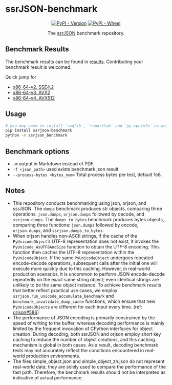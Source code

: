 # ssrJSON-benchmark

<div align="center">

[![PyPI - Version](https://img.shields.io/pypi/v/ssrjson-benchmark)](https://pypi.org/project/ssrjson-benchmark/) [![PyPI - Wheel](https://img.shields.io/pypi/wheel/ssrjson-benchmark)](https://pypi.org/project/ssrjson-benchmark/)

The [ssrJSON](https://github.com/Antares0982/ssrjson) benchmark repository.

</div>

## Benchmark Results

The benchmark results can be found in [results](results). Contributing your benchmark result is welcomed.

Quick jump for

* [x86-64-v2, SSE4.2](results/SSE4.2)
* [x86-64-v3, AVX2](results/AVX2)
* [x86-64-v4, AVX512](results/AVX512)

## Usage

```bash
# you may need to install `svglib`, `reportlab` and `py-cpuinfo` as well
pip install ssrjson-benchmark
python -m ssrjson_benchmark
```

## Benchmark options

* `-m` output in Markdown instead of PDF.
* `-f <json_path>` used exists benchmark json result.
* `--process-bytes <bytes_num>` Total process bytes per test, default 1e8.

## Notes

* This repository conducts benchmarking using json, orjson, and ssrJSON. The `dumps` benchmark produces str objects, comparing three operations: `json.dumps`, `orjson.dumps` followed by decode, and `ssrjson.dumps`. The `dumps_to_bytes` benchmark produces bytes objects, comparing three functions: `json.dumps` followed by encode, `orjson.dumps`, and `ssrjson.dumps_to_bytes`.
* When orjson handles non-ASCII strings, if the cache of the `PyUnicodeObject`’s UTF-8 representation does not exist, it invokes the `PyUnicode_AsUTF8AndSize` function to obtain the UTF-8 encoding. This function then caches the UTF-8 representation within the `PyUnicodeObject`. If the same `PyUnicodeObject` undergoes repeated encode-decode operations, subsequent calls after the initial one will execute more quickly due to this caching. However, in real-world production scenarios, it is uncommon to perform JSON encode-decode repeatedly on the exact same string object; even identical strings are unlikely to be the same object instance. To achieve benchmark results that better reflect practical use cases, we employ `ssrjson.run_unicode_accumulate_benchmark` and `benchmark_invalidate_dump_cache` functions, which ensure that new `PyUnicodeObject`s are different for each input every time. (ref: [orjson#586](https://github.com/ijl/orjson/issues/586))
* The performance of JSON encoding is primarily constrained by the speed of writing to the buffer, whereas decoding performance is mainly limited by the frequent invocation of CPython interfaces for object creation. During decoding, both ssrJSON and orjson employ short key caching to reduce the number of object creations, and this caching mechanism is global in both cases. As a result, decoding benchmark tests may not accurately reflect the conditions encountered in real-world production environments.
* The files simple_object.json and simple_object_zh.json do not represent real-world data; they are solely used to compare the performance of the fast path. Therefore, the benchmark results should not be interpreted as indicative of actual performance.

